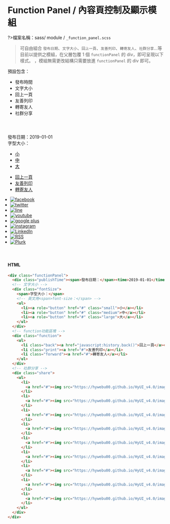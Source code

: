 # Function Panel / 內容頁控制及顯示模組

?>檔案名稱：sass/ module / `_function_panel.scss`

> 可自由組合 `發布日期`、`文字大小`、`回上一頁`、`友善列印`、`轉寄友人`、`社群分享`...等目前以提供之模組，在父層包覆 1 個 `functionPanel` 的 div，即可呈現以下樣式。 ，模組無需更改結構只需要放進 `functionPanel` 的 div 即可。

預設包含：

- 發布時間
- 文字大小
- 回上一頁
- 友善列印
- 轉寄友人
- 社群分享

<!-- functionPanel -->
   <div class="functionPanel">
              <div class="publishTime"><span>發布日期：</span><time>2019-01-01</time></div>
              <!-- 文字大小 -->
              <div class="fontSize">
                <span>字型大小：</span>
                <!-- 英文用<span>font-size：</span> -->
                <ul>
                  <li><a role="button" href="javascript:;" class="small">小</a></li>
                  <li><a role="button" href="javascript:;" class="medium">中</a></li>
                  <li><a role="button" href="javascript:;" class="large">大</a></li>
                </ul>
              </div>
              <!-- function功能區塊 -->
              <div class="function">
                <ul>
                  <li class="back"><a href="javascript:history.back()">回上一頁</a></li>
                  <li class="print"><a href="#">友善列印</a></li>
                  <li class="forward"><a href="#">轉寄友人</a></li>
                </ul>
              </div>
              <!-- 社群分享 -->
              <div class="share">
                <ul>
      <li>
        <a href="#"><img src="https://hywebu00.github.io/HyUI_v4.0/images/basic/icon_facebook.svg" alt="facebook" /></a>
      </li>
      <li>
        <a href="#"><img src="https://hywebu00.github.io/HyUI_v4.0/images/basic/icon_twitter.svg" alt="twitter" /></a>
      </li>
      <li>
        <a href="#"><img src="https://hywebu00.github.io/HyUI_v4.0/images/basic/icon_line.svg" alt="line" /></a>
      </li>
      <li>
        <a href="#"><img src="https://hywebu00.github.io/HyUI_v4.0/images/basic/icon_youtube.svg" alt="youtube" /></a>
      </li>
      <li>
        <a href="#"><img src="https://hywebu00.github.io/HyUI_v4.0/images/basic/icon_googleplus.svg" alt="google plus" /></a>
      </li>
      <li>
        <a href="#"><img src="https://hywebu00.github.io/HyUI_v4.0/images/basic/icon_instagram.svg" alt="instagram" /></a>
      </li>
      <li>
        <a href="#"><img src="https://hywebu00.github.io/HyUI_v4.0/images/basic/icon_linkedin.svg" alt="LinkedIn" /></a>
      </li>
      <li>
        <a href="#"><img src="https://hywebu00.github.io/HyUI_v4.0/images/basic/icon_rss.svg" alt="RSS" /></a>
      </li>
      <li>
        <a href="#"><img src="https://hywebu00.github.io/HyUI_v4.0/images/basic/icon_plurk.svg" alt="Plurk" /></a>
      </li>
    </ul>
              </div>
            </div>

<!-- tabs:start -->

#### **HTML**

```html
<div class="functionPanel">
  <div class="publishTime"><span>發布日期：</span><time>2019-01-01</time></div>
  <!-- 文字大小 -->
  <div class="fontSize">
    <span>字型大小：</span>
    <!-- 英文用<span>font-size：</span> -->
    <ul>
      <li><a role="button" href="#" class="small">小</a></li>
      <li><a role="button" href="#" class="medium">中</a></li>
      <li><a role="button" href="#" class="large">大</a></li>
    </ul>
  </div>
  <!-- function功能區塊 -->
  <div class="function">
    <ul>
      <li class="back"><a href="javascript:history.back()">回上一頁</a></li>
      <li class="print"><a href="#">友善列印</a></li>
      <li class="forward"><a href="#">轉寄友人</a></li>
    </ul>
  </div>
  <!-- 社群分享 -->
  <div class="share">
    <ul>
      <li>
        <a href="#"><img src="https://hywebu00.github.io/HyUI_v4.0/images/basic/icon_facebook.svg" alt="facebook" /></a>
      </li>
      <li>
        <a href="#"><img src="https://hywebu00.github.io/HyUI_v4.0/images/basic/icon_twitter.svg" alt="twitter" /></a>
      </li>
      <li>
        <a href="#"><img src="https://hywebu00.github.io/HyUI_v4.0/images/basic/icon_line.svg" alt="line" /></a>
      </li>
      <li>
        <a href="#"><img src="https://hywebu00.github.io/HyUI_v4.0/images/basic/icon_youtube.svg" alt="youtube" /></a>
      </li>
      <li>
        <a href="#"><img src="https://hywebu00.github.io/HyUI_v4.0/images/basic/icon_googleplus.svg" alt="google plus" /></a>
      </li>
      <li>
        <a href="#"><img src="https://hywebu00.github.io/HyUI_v4.0/images/basic/icon_instagram.svg" alt="instagram" /></a>
      </li>
      <li>
        <a href="#"><img src="https://hywebu00.github.io/HyUI_v4.0/images/basic/icon_linkedin.svg" alt="LinkedIn" /></a>
      </li>
      <li>
        <a href="#"><img src="https://hywebu00.github.io/HyUI_v4.0/images/basic/icon_rss.svg" alt="RSS" /></a>
      </li>
      <li>
        <a href="#"><img src="https://hywebu00.github.io/HyUI_v4.0/images/basic/icon_plurk.svg" alt="Plurk" /></a>
      </li>
    </ul>
  </div>
</div>
```

<!-- tabs:end -->
<link rel="stylesheet" href="https://hywebu00.github.io/HyUI_v4.0/css/style.css" />
<style>
  .functionPanel{
    margin:4em 0;
  }
  .functionPanel .share ul{
    padding-left: 0.5rem;
  }
  .functionPanel .publishTime:before {
    margin-right: 0.5em;
  }
  .fontSize a{
    color: #000 !important;
    font-weight: 400 !important;
  }
  .fontSize a:hover ,.fontSize a:focus{
    color:#fff !important;
  }
</style>
<script>
const slider = (function () {
  let Slider = {};
  function TimerManager() {
    this.timers = [];
    this.args = [];
    this.isTimerRun = false;
  }
  TimerManager.makeTimerManage = function (element) {
    if (!element.TimerManage || element.TimerManage.constructor !== TimerManager) {
      element.TimerManage = new TimerManager();
    }
  };
  TimerManager.prototype.add = function (timer, args) {
    this.timers.push(timer);
    this.args.push(args);
    this.timerRun();
  };
  TimerManager.prototype.timerRun = function () {
    if (!this.isTimerRun) {
      let timer = this.timers.shift(),
        args = this.args.shift();
      if (timer && args) {
        this.isTimerRun = true;
        timer(args[0], args[1]);
      }
    }
  };
  TimerManager.prototype.next = function () {
    this.isTimerRun = false;
    this.timerRun();
  };
  function jsSlideUp(element, time) {
    if (element.offsetHeight > 0) {
      let totalHeight = element.offsetHeight;
      let currentHeight = totalHeight;
      let reduceValue = totalHeight / (time / 10);
      element.style.transition = 'height ' + time + ' ms';
      element.style.overflow = 'hidden';
      let timer = setInterval(function () {
        currentHeight -= reduceValue;
        element.style.height = currentHeight + 'px';
        if (currentHeight <= 0) {
          clearInterval(timer);
          element.style.display = 'none';
          element.style.height = totalHeight + 'px';
          if (element.TimerManage && element.TimerManage.constructor === TimerManager) {
            element.TimerManage.next();
          }
        }
      }, 10);
    } else {
      if (element.TimerManage && element.TimerManage.constructor === TimerManager) {
        element.TimerManage.next();
      }
    }
  }
  function jsSlideDown(element, time) {
    if (element.offsetHeight <= 0) {
      element.style.display = 'block';
      element.style.transition = 'height' + time + ' ms';
      element.style.overflow = 'hidden';
      let totalHeight = element.offsetHeight;
      let currentHeight = 0;
      element.style.height = '0px';
      let addValue = totalHeight / (time / 10);
      let timer = setInterval(function () {
        currentHeight += addValue;
        element.style.height = currentHeight + 'px';
        if (currentHeight >= totalHeight) {
          clearInterval(timer);
          element.style.height = totalHeight + 'px';
          if (element.TimerManage && element.TimerManage.constructor === TimerManager) {
            element.TimerManage.next();
          }
        }
      }, 10);
    } else {
      if (element.TimerManage && element.TimerManage.constructor === TimerManager) {
        element.TimerManage.next();
      }
    }
  }
  // the interface about slideUp method
  Slider.jsSlideUp = function (element) {
    TimerManager.makeTimerManage(element);
    element.TimerManage.add(jsSlideUp, arguments);
    return this;
  };
  // the interface about slideDown method
  Slider.jsSlideDown = function (element) {
    TimerManager.makeTimerManage(element);
    element.TimerManage.add(jsSlideDown, arguments);
    return this;
  };
  return Slider;
})();
  class SelectSlider {
  constructor(obj) {
    this.name = obj.name || null; // --- 按鈕列表名稱
    this.control = obj.control || null; // --- 控制的對象名稱
  }
  // --- 點擊 語言模組
  sliderClick() {
    this.name.forEach((i) => {
      i.addEventListener('click', (e) => {
        e.preventDefault();
        const sliderItem = e.target.nextElementSibling;
        if (sliderItem === null) {
          return;
        } else if (sliderItem.offsetHeight !== 0 || sliderItem.offsetHeight === null) {
          slider.jsSlideUp(sliderItem, 300);
        } else {
          slider.jsSlideDown(sliderItem, 300);
        }
        this.sliderClose(e.target);
      });
    });
  }
  // --- Keydown 語言模組
  sliderKeydown() {
    this.control.forEach((i) => {
      i.addEventListener('keydown', (e) => {
        const sliderItem = e.target.nextElementSibling;
        if (sliderItem) {
          slider.jsSlideDown(sliderItem, 300);
        }
      });
    });
  }
  // --- Focusout 語言模組
  sliderFocusout() {
    this.name.forEach((i) => {
      const nodes = i.querySelectorAll('ul li a');
      const lastNodes = nodes[nodes.length - 1];
      const sliderItem = i.querySelector('ul');
      lastNodes.addEventListener('focusout', (e) => {
        e.preventDefault();
        slider.jsSlideUp(sliderItem, 300);
      });
    });
  }
  // --- 關閉語言模組
  sliderClose(item) {
    const sliderItem = item.nextElementSibling;
    const that = this;
    function clickOtherPlace(e) {
      const chooseClassName = that.name[0].className;
      if (e.target.closest(`.${chooseClassName}`) === null) {
        slider.jsSlideUp(sliderItem, 300);
      } else {
        return;
      }
    }
    document.addEventListener('touchstart', (e) => {
      e.preventDefault();
      clickOtherPlace(e);
    });
    document.addEventListener('click', clickOtherPlace);
  }
  initial() {
    this.sliderClick();
    this.sliderKeydown();
    this.sliderFocusout();
  }
}
  function shareBtnFunction() {
  // --- 創造一個a連結的按鈕
  const shareUl = document.querySelector('.share');
  const btn = document.createElement('a');
  if (shareUl) {
    btn.setAttribute('class', 'shareButton');
    btn.setAttribute('role', 'button');
    btn.textContent = 'share分享按鈕';
    shareUl.insertBefore(btn, shareUl.childNodes[0]);
  }
  const shareBtn = new SelectSlider({
    name: document.querySelectorAll('.share'), // --- 控制的對象
    control: document.querySelectorAll('.share a'), // --- 監聽的對象
  });
  shareBtn.initial();
}
shareBtnFunction();
</script>
<!-- <iframe height="400" style="width: 100%;" scrolling="no" title="Function Panel / 內容頁控制及顯示模組" src="https://codepen.io/u00hyui/embed/qBrWbRr?defaultTab=html%2Cresult" frameborder="no" loading="lazy" allowtransparency="true" allowfullscreen="true">
  See the Pen <a href="https://codepen.io/u00hyui/pen/qBrWbRr">
  Function Panel / 內容頁控制及顯示模組</a> by u00hyui (<a href="https://codepen.io/u00hyui">@u00hyui</a>)
  on <a href="https://codepen.io">CodePen</a>.
</iframe> -->
